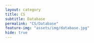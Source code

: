 ```yaml
---
layout: category
title: CS
subtitle: Database
permalink: "CS/Database"
feature-img: "assets/img/database.jpg"
hide: true
---
```


